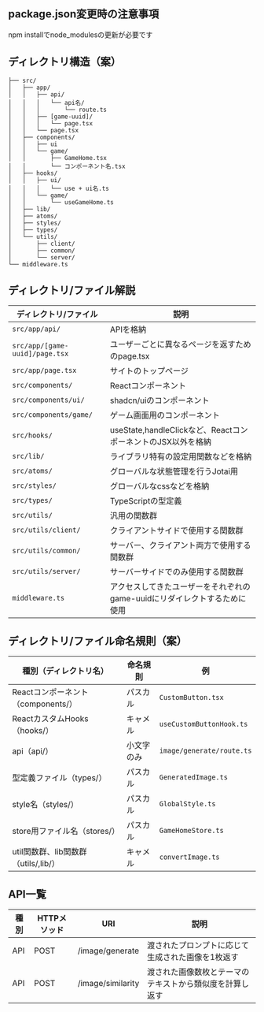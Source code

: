 ## package.json変更時の注意事項
npm installでnode_modulesの更新が必要です

## ディレクトリ構造（案）
```
├── src/
│   ├── app/
│   │   ├── api/
│   │   │   └── api名/
│   │   │       └── route.ts
│   │   ├── [game-uuid]/
│   │   │   └── page.tsx
│   │   └── page.tsx
│   ├── components/
│   │   ├── ui
│   │   └── game/
│   │       ├── GameHome.tsx
│   │       └── コンポーネント名.tsx
│   ├── hooks/
│   │   ├── ui/
│   │   │   └── use + ui名.ts
│   │   └── game/
│   │       └── useGameHome.ts
│   ├── lib/
│   ├── atoms/
│   ├── styles/
│   ├── types/
│   └── utils/
│       ├── client/
│       ├── common/
│       └── server/
└── middleware.ts

```

## ディレクトリ/ファイル解説
| ディレクトリ/ファイル       | 説明         |
|-----------------------------|--------------|
| `src/app/api/`             |  APIを格納          |
| `src/app/[game-uuid]/page.tsx`        | ユーザーごとに異なるページを返すためのpage.tsx |
| `src/app/page.tsx`         |       サイトのトップページ       |
| `src/components/`          |     Reactコンポーネント         |
| `src/components/ui/`       |     shadcn/uiのコンポーネント         |
| `src/components/game/` |          ゲーム画面用のコンポーネント    |
| `src/hooks/`               | useState,handleClickなど、ReactコンポーネントのJSX以外を格納  |
| `src/lib/`                 |   ライブラリ特有の設定用関数などを格納           |
| `src/atoms/`              |  グローバルな状態管理を行うJotai用       |
| `src/styles/`              |    グローバルなcssなどを格納   |
| `src/types/`               |    TypeScriptの型定義     |
| `src/utils/`               |       汎用の関数群       |
| `src/utils/client/`        |     クライアントサイドで使用する関数群         |
| `src/utils/common/`        |     サーバー、クライアント両方で使用する関数群         |
| `src/utils/server/`        |     サーバーサイドでのみ使用する関数群         |
| `middleware.ts`             |     アクセスしてきたユーザーをそれぞれのgame-uuidにリダイレクトするために使用  |


## ディレクトリ/ファイル命名規則（案）
| 種別（ディレクトリ名）                  | 命名規則     | 例                  |
|-------------------------------------|--------------|---------------------|
| Reactコンポーネント（components/）  | パスカル     | `CustomButton.tsx`   |
| ReactカスタムHooks（hooks/）        | キャメル     | `useCustomButtonHook.ts`  |
| api（api/）                         | 小文字のみ   | `image/generate/route.ts`     |
| 型定義ファイル（types/）            | パスカル     | `GeneratedImage.ts`       |
| style名（styles/）                  | パスカル     | `GlobalStyle.ts`    |
| store用ファイル名（stores/）        | パスカル     | `GameHomeStore.ts`       |
| util関数群、lib関数群（utils/,lib/）| キャメル     | `convertImage.ts`     |

## API一覧
| 種別  | HTTPメソッド | URI                | 説明                                                            |
|-------|--------------|--------------------|----------------------------------------------------------------|
| API   | POST         | /image/generate    | 渡されたプロンプトに応じて生成された画像を1枚返す               |
| API   | POST         | /image/similarity  | 渡された画像数枚とテーマのテキストから類似度を計算し返す       |

